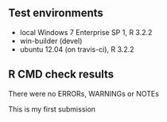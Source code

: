 ## Test environments
* local Windows 7 Enterprise SP 1, R 3.2.2
* win-builder (devel)
* ubuntu 12.04 (on travis-ci), R 3.2.2



## R CMD check results
There were no ERRORs, WARNINGs or NOTEs



This is my first submission
